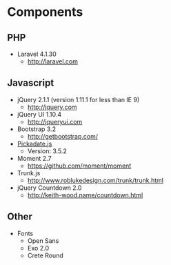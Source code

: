 # Components

## PHP

- Laravel 4.1.30
	- http://laravel.com

## Javascript

- jQuery 2.1.1 (version 1.11.1 for less than IE 9)
	- http://jquery.com
- jQuery UI 1.10.4
	- http://jqueryui.com
- Bootstrap 3.2
	- http://getbootstrap.com/
- [Pickadate.js](http://amsul.ca/pickadate.js/)
	- Version: 3.5.2
- Moment 2.7
	- https://github.com/moment/moment
- Trunk.js
	- http://www.roblukedesign.com/trunk/trunk.html
- jQuery Countdown 2.0
	- http://keith-wood.name/countdown.html

## Other

- Fonts
	- Open Sans
	- Exo 2.0
	- Crete Round